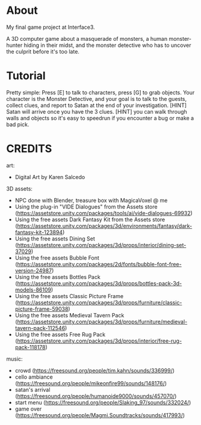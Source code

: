# About
My final game project at Interface3.

A 3D computer game about a masquerade of monsters, a human monster-hunter hiding in their midst, and the monster detective who has to uncover the culprit before it's too late.

# Tutorial
Pretty simple: Press [E] to talk to characters, press [G] to grab objects.
Your character is the Monster Detective, and your goal is to talk to the guests, collect clues, and report to Satan at the end of your investigation.
[HINT] Satan will arrive once you have the 3 clues.
[HINT] you can walk through walls and objects so it's easy to speedrun if you encounter a bug or make a bad pick.
 
# CREDITS
art:
- Digital Art by Karen Salcedo

3D assets:
- NPC done with Blender, treasure box with MagicaVoxel @ me
- Using the plug-in "VIDE Dialogues" from the Assets store (https://assetstore.unity.com/packages/tools/ai/vide-dialogues-69932)
- Using the free assets Dark Fantasy Kit from the Assets store (https://assetstore.unity.com/packages/3d/environments/fantasy/dark-fantasy-kit-123894)
- Using the free assets Dining Set (https://assetstore.unity.com/packages/3d/props/interior/dining-set-37029)
- Using the free assets Bubble Font (https://assetstore.unity.com/packages/2d/fonts/bubble-font-free-version-24987)
- Using the free assets Bottles Pack (https://assetstore.unity.com/packages/3d/props/bottles-pack-3d-models-86109)
- Using the free assets Classic Picture Frame (https://assetstore.unity.com/packages/3d/props/furniture/classic-picture-frame-59038)
- Using the free assets Medieval Tavern Pack (https://assetstore.unity.com/packages/3d/props/furniture/medieval-tavern-pack-112546)
- Using the free assets Free Rug Pack (https://assetstore.unity.com/packages/3d/props/interior/free-rug-pack-118178)

music:
- crowd (https://freesound.org/people/tim.kahn/sounds/336999/)
- cello ambiance (https://freesound.org/people/mikeonfire99/sounds/148176/)
- satan's arrival (https://freesound.org/people/humanoide9000/sounds/457070/)
- start menu (https://freesound.org/people/Slaking_97/sounds/332024/)
- game over (https://freesound.org/people/Magmi.Soundtracks/sounds/417993/)

